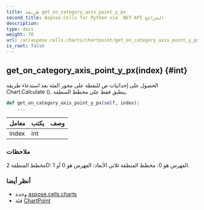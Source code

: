 ```yaml
---
title: طريقة get_on_category_axis_point_y_px
second_title: Aspose.Cells for Python via .NET API المراجع
description:
type: docs
weight: 70
url: /ar/aspose.cells.charts/chartpoint/get_on_category_axis_point_y_px/
is_root: false
---
```

##  get_on_category_axis_point_y_px(index) {#int}
الحصول على إحداثيات ص للنقطة على محور الفئة بعد استدعاء طريقة Chart.Calculate (). ينطبق فقط على مخطط المنطقة.



```python
def get_on_category_axis_point_y_px(self, index):
    ...
```


| معامل| يكتب| وصف|
| :- | :- | :- |
| index | int |  |
###  ملاحظات

مخطط المنطقة 2D: الفهرس هو 0.
مخطط المنطقة ثلاثي الأبعاد: الفهرس هو 0 أو 1.


###  أنظر أيضا
* وحدة [aspose.cells.charts](../../)
* فئة [ChartPoint](/cells/python-net/ar/aspose.cells.charts/chartpoint)
